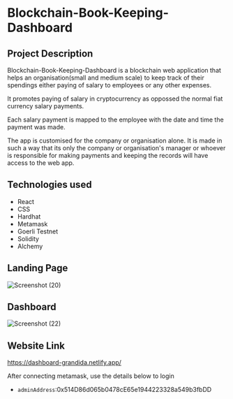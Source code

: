 # Blockchain-Book-Keeping-Dashboard

## Project Description
Blockchain-Book-Keeping-Dashboard is a blockchain web application that helps an organisation(small and medium scale) to keep track of their spendings either paying of salary to employees or any other expenses.

It promotes paying of salary in cryptocurrency as oppossed the normal fiat currency salary payments.

Each salary payment is mapped to the employee with the date and time the payment was made.

The app is customised for the company or organisation alone. It is made in such a way that its only the company or organisation's manager or whoever is responsible for making payments and keeping the records will have access to the web app.

## Technologies used
- React
- CSS
- Hardhat
- Metamask
- Goerli Testnet
- Solidity
- Alchemy

## Landing Page
![Screenshot (20)](https://user-images.githubusercontent.com/105208823/214034880-209b4680-ca24-4ea4-a93e-461337b5c045.png)

## Dashboard
![Screenshot (22)](https://user-images.githubusercontent.com/105208823/214035755-e250c330-6daf-4238-8c95-6ef0e3f3c843.png)

## Website Link
https://dashboard-grandida.netlify.app/

After connecting metamask, use the details below to login
- `adminAddress`:0x514D86d065b0478cE65e1944223328a549b3fbDD
